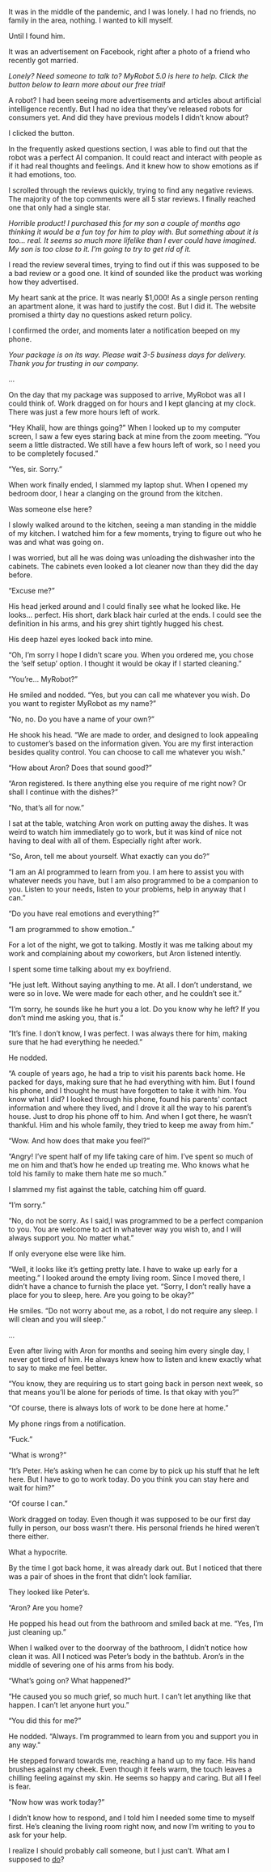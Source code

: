  It was in the middle of the pandemic, and I was lonely. I had no friends, no family in the area, nothing. I wanted to kill myself.

Until I found him.

It was an advertisement on Facebook, right after a photo of a friend who recently got married.

*Lonely? Need someone to talk to? MyRobot 5.0 is here to help. Click the button below to learn more about our free trial!*

A robot? I had been seeing more advertisements and articles about artificial intelligence recently. But I had no idea that they’ve released robots for consumers yet. And did they have previous models I didn’t know about?

I clicked the button.

In the frequently asked questions section, I was able to find out that the robot was a perfect AI companion. It could react and interact with people as if it had real thoughts and feelings. And it knew how to show emotions as if it had emotions, too.

I scrolled through the reviews quickly, trying to find any negative reviews. The majority of the top comments were all 5 star reviews. I finally reached one that only had a single star.

*Horrible product! I purchased this for my son a couple of months ago thinking it would be a fun toy for him to play with. But something about it is too… real. It seems so much more lifelike than I ever could have imagined. My son is too close to it. I’m going to try to get rid of it.*

I read the review several times, trying to find out if this was supposed to be a bad review or a good one. It kind of sounded like the product was working how they advertised.

My heart sank at the price. It was nearly $1,000! As a single person renting an apartment alone, it was hard to justify the cost. But I did it. The website promised a thirty day no questions asked return policy.

I confirmed the order, and moments later a notification beeped on my phone.

*Your package is on its way. Please wait 3-5 business days for delivery. Thank you for trusting in our company.*

…

On the day that my package was supposed to arrive, MyRobot was all I could think of. Work dragged on for hours and I kept glancing at my clock. There was just a few more hours left of work.

“Hey Khalil, how are things going?” When I looked up to my computer screen, I saw a few eyes staring back at mine from the zoom meeting. “You seem a little distracted. We still have a few hours left of work, so I need you to be completely focused.”

“Yes, sir. Sorry.”

When work finally ended, I slammed my laptop shut. When I opened my bedroom door, I hear a clanging on the ground from the kitchen.

Was someone else here?

I slowly walked around to the kitchen, seeing a man standing in the middle of my kitchen. I watched him for a few moments, trying to figure out who he was and what was going on. 

I was worried, but all he was doing was unloading the dishwasher into the cabinets. The cabinets even looked a lot cleaner now than they did the day before.

“Excuse me?”

His head jerked around and I could finally see what he looked like. He looks… perfect. His short, dark black hair curled at the ends. I could see the definition in his arms, and his grey shirt tightly hugged his chest. 

His deep hazel eyes looked back into mine.

“Oh, I’m sorry I hope I didn’t scare you. When you ordered me, you chose the ‘self setup’ option. I thought it would be okay if I started cleaning.”

“You’re… MyRobot?”

He smiled and nodded. “Yes, but you can call me whatever you wish. Do you want to register MyRobot as my name?”

“No, no. Do you have a name of your own?”

He shook his head. “We are made to order, and designed to look appealing to customer’s based on the information given. You are my first interaction besides quality control. You can choose to call me whatever you wish.”

“How about Aron? Does that sound good?”

“Aron registered. Is there anything else you require of me right now? Or shall I continue with the dishes?”

“No, that’s all for now.”

I sat at the table, watching Aron work on putting away the dishes. It was weird to watch him immediately go to work, but it was kind of nice not having to deal with all of them. Especially right after work.

“So, Aron, tell me about yourself. What exactly can you do?”

“I am an AI programmed to learn from you. I am here to assist you with whatever needs you have, but I am also programmed to be a companion to you. Listen to your needs, listen to your problems, help in anyway that I can.”

“Do you have real emotions and everything?”

“I am programmed to show emotion..”

For a lot of the night, we got to talking. Mostly it was me talking about my work and complaining about my coworkers, but Aron listened intently.

I spent some time talking about my ex boyfriend.

“He just left. Without saying anything to me. At all. I don’t understand, we were so in love. We were made for each other, and he couldn’t see it.”

“I’m sorry, he sounds like he hurt you a lot. Do you know why he left? If you don’t mind me asking you, that is.”

“It’s fine. I don’t know, I was perfect. I was always there for him, making sure that he had everything he needed.”

He nodded.

“A couple of years ago, he had a trip to visit his parents back home. He packed for days, making sure that he had everything with him. But I found his phone, and I thought he must have forgotten to take it with him. You know what I did? I looked through his phone, found his parents' contact information and where they lived, and I drove it all the way to his parent’s house. Just to drop his phone off to him. And when I got there, he wasn’t thankful. Him and his whole family, they tried to keep me away from him.”

“Wow. And how does that make you feel?”

“Angry! I’ve spent half of my life taking care of him. I’ve spent so much of me on him and that’s how he ended up treating me. Who knows what he told his family to make them hate me so much.”

I slammed my fist against the table, catching him off guard.

“I’m sorry.”

“No, do not be sorry. As I said,I was programmed to be a perfect companion to you. You are welcome to act in whatever way you wish to, and I will always support you. No matter what.”

If only everyone else were like him.

“Well, it looks like it’s getting pretty late. I have to wake up early for a meeting.” I looked around the empty living room. Since I moved there, I didn’t have a chance to furnish the place yet. “Sorry, I don’t really have a place for you to sleep, here. Are you going to be okay?”

He smiles. “Do not worry about me, as a robot, I do not require any sleep. I will clean and you will sleep.”

…

Even after living with Aron for months and seeing him every single day, I never got tired of him. He always knew how to listen and knew exactly what to say to make me feel better.

“You know, they are requiring us to start going back in person next week, so that means you’ll be alone for periods of time. Is that okay with you?”

“Of course, there is always lots of work to be done here at home.”

My phone rings from a notification.

“Fuck.”

“What is wrong?”

“It’s Peter. He’s asking when he can come by to pick up his stuff that he left here. But I have to go to work today. Do you think you can stay here and wait for him?”

“Of course I can.”

Work dragged on today. Even though it was supposed to be our first day fully in person, our boss wasn’t there. His personal friends he hired weren’t there either.

What a hypocrite.

By the time I got back home, it was already dark out. But I noticed that there was a pair of shoes in the front that didn’t look familiar.

They looked like Peter’s.

“Aron? Are you home?

He popped his head out from the bathroom and smiled back at me. “Yes, I’m just cleaning up.”

When I walked over to the doorway of the bathroom, I didn’t notice how clean it was. All I noticed was Peter’s body in the bathtub. Aron’s in the middle of severing one of his arms from his body.

“What’s going on? What happened?”

“He caused you so much grief, so much hurt. I can’t let anything like that happen. I can’t let anyone hurt you.”

“You did this for me?”

He nodded. “Always. I’m programmed to learn from you and support you in any way."

He stepped forward towards me, reaching a hand up to my face. His hand brushes against my cheek. Even though it feels warm, the touch leaves a chilling feeling against my skin. He seems so happy and caring. But all I feel is fear.

"Now how was work today?”

I didn’t know how to respond, and I told him I needed some time to myself first. He’s cleaning the living room right now, and now I’m writing to you to ask for your help.  

I realize I should probably call someone, but I just can’t. What am I supposed to [do](https://aroffe91.wixsite.com/ang-roffe/team-4)?